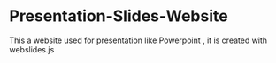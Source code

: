 # Presentation-Slides-Website
This a website used for presentation like Powerpoint , it is created with webslides.js
